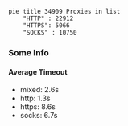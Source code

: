 
```mermaid
pie title 34909 Proxies in list
    "HTTP" : 22912
    "HTTPS": 5066
    "SOCKS" : 10750
```

### Some Info
#### Average Timeout

- mixed: 2.6s
- http: 1.3s
- https: 8.6s
- socks: 6.7s